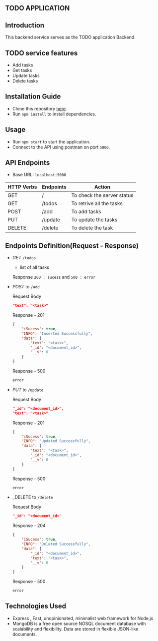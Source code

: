 ## TODO APPLICATION
## Introduction 
This backend service serves as the TODO application Backend.
## TODO service features
- Add tasks
- Get tasks
- Update tasks
- Delete tasks
## Installation Guide
- Clone this repository [here](https://github.com/manishdashsharma/TODO-APP.git).
- Run `npm install` to install dependencies.
## Usage 
- Run `npm start` to start the application.
- Connect to the API using postman on port `5000`.
## API Endpoints
- Base URL: `localhost:5000`

|HTTP Verbs| Endpoints|Action|
|----------|----------|------|
|GET|/|To check the server status|
|GET|/todos|To retrive all the tasks|
|POST|/add|To add tasks|
|PUT|/update|To update the tasks|
|DELETE|/delete|To delete the task|

## Endpoints Definition(Request - Response)
- _GET_ `/todos`
    - list of all tasks

    Response `200 : sucess` and `500 : error`

- _POST_ to `/add`

    Request Body 
    ```json
    "text": "<task>"
    ```
    Response - 201
    ```json
    {
        "iSucess": true,
        "INFO": "Inserted Successfully",
        "data": {
            "text": "<task>",
            "_id": "<document_id>",
            "__v": 0
        }
    }
    ```
    Response - 500 
    ```js
    error
    ```
- _PUT_ to `/update`

    Request Body 
    ```json
    "_id": "<document_id>",
    "text": "<task>"
    ```
    Response - 201
    ```json
    {
        "iSucess": true,
        "INFO": "Updated Successfully",
        "data": {
            "text": "<task>",
            "_id": "<document_id>",
            "__v": 0
        }
    }
    ```
    Response - 500 
    ```js
    error
    ```
- _DELETE to `/delete`

    Request Body
    ```json
    "_id": "<document_id>"
    ```
    Response - 204
    ```json
    {
        "iSucess": true,
        "INFO": "Deleted Successfully",
        "data": {
            "_id": "<document_id>",
            "text": "<task>",
            "__v": 0
        }
    }
    ```
    Response - 500 
    ```js
    error
    ```

## Technologies Used
- Express , Fast, unopinionated, minimalist web framework for Node.js
- MongoDB is a free open source NOSQL document database with scalability and flexibility. Data are stored in flexible JSON-like documents.